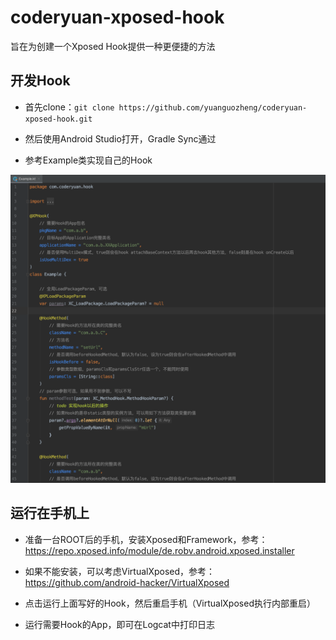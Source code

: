 # coderyuan-xposed-hook

旨在为创建一个Xposed Hook提供一种更便捷的方法

## 开发Hook

- 首先clone：`git clone https://github.com/yuanguozheng/coderyuan-xposed-hook.git`

- 然后使用Android Studio打开，Gradle Sync通过

- 参考Example类实现自己的Hook

![example](art/example.png)

## 运行在手机上

- 准备一台ROOT后的手机，安装Xposed和Framework，参考：https://repo.xposed.info/module/de.robv.android.xposed.installer

- 如果不能安装，可以考虑VirtualXposed，参考：https://github.com/android-hacker/VirtualXposed

- 点击运行上面写好的Hook，然后重启手机（VirtualXposed执行内部重启）

- 运行需要Hook的App，即可在Logcat中打印日志